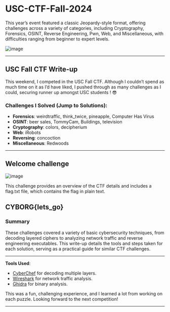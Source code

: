 # USC-CTF-Fall-2024

This year’s event featured a classic Jeopardy-style format, offering challenges across a variety of categories, including Cryptography, Forensics, OSINT, Reverse Engineering, Pwn, Web, and Miscellaneous, with difficulties ranging from beginner to expert levels. 

![image](https://github.com/user-attachments/assets/4376c0b1-0e67-40c0-b854-98cec2d68a58)

---

## USC Fall CTF Write-up

This weekend, I competed in the USC Fall CTF. Although I couldn’t spend as much time on it as I’d have liked, I pushed through as many challenges as I could, securing runner up amongst USC students ! 😎

### Challenges I Solved (Jump to Solutions):
- **Forensics**: weirdtraffic, think_twice, pineapple, Computer Has Virus
- **OSINT**: beer sales, TommyCam, Buildings, television
- **Cryptography**: colors, decipherium
- **Web**: iRobots
- **Reversing**: concoction
- **Miscellaneous**: Redwoods

---
## Welcome challenge

![image](https://github.com/user-attachments/assets/b90a26a3-4d16-47d8-9ea1-3bf7bf2e5173)

This challenge provides an overview of the CTF details and includes a flag.txt file, which contains the flag in plain text.

**CYBORG{lets_go}**
---


### Summary

These challenges covered a variety of basic cybersecurity techniques, from decoding layered ciphers to analyzing network traffic and reverse engineering executables. This write-up details the tools and steps taken for each solution, serving as a practical guide for similar CTF challenges.

--- 

**Tools Used**:
- [CyberChef](https://gchq.github.io/CyberChef/) for decoding multiple layers.
- [Wireshark](https://www.wireshark.org/) for network traffic analysis.
- [Ghidra](https://ghidra-sre.org/) for binary analysis.
  


This was a fun, challenging experience, and I learned a lot from working on each puzzle. Looking forward to the next competition! 

---

